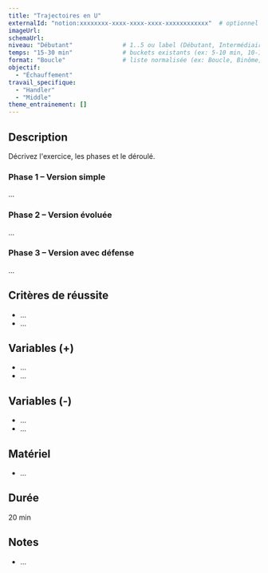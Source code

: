 ```yaml
---
title: "Trajectoires en U"
externalId: "notion:xxxxxxxx-xxxx-xxxx-xxxx-xxxxxxxxxxxx"  # optionnel
imageUrl:
schemaUrl:
niveau: "Débutant"              # 1..5 ou label (Débutant, Intermédiaire, Confirmé, Avancé, Expert)
temps: "15-30 min"              # buckets existants (ex: 5-10 min, 10-15 min, 15-30 min)
format: "Boucle"                # liste normalisée (ex: Boucle, Binôme, Équipe)
objectif:
  - "Échauffement"
travail_specifique:
  - "Handler"
  - "Middle"
theme_entrainement: []
---
```


## Description
Décrivez l'exercice, les phases et le déroulé.

### Phase 1 – Version simple
...

### Phase 2 – Version évoluée
...

### Phase 3 – Version avec défense
...

## Critères de réussite
- ...
- ...

## Variables (+)
- ...
- ...

## Variables (-)
- ...
- ...

## Matériel
- ...

## Durée
20 min

## Notes
- ...

